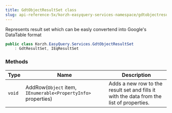 ```yaml
---
title: GdtObjectResultSet class
slug: api-reference-5x/korzh-easyquery-services-namespace/gdtobjectresultset-class
---
```


Represents result set which can be easly convertend into Google's DataTable format
```csharp
public class Korzh.EasyQuery.Services.GdtObjectResultSet
    : GdtResultSet, IEqResultSet

```

### Methods

| Type | Name | Description | 
| --- | --- | --- | 
| `void` | AddRow(`Object` item, `IEnumerable<PropertyInfo>` properties) | Adds a new row to the result set and fills it with the data from the list of properties. |